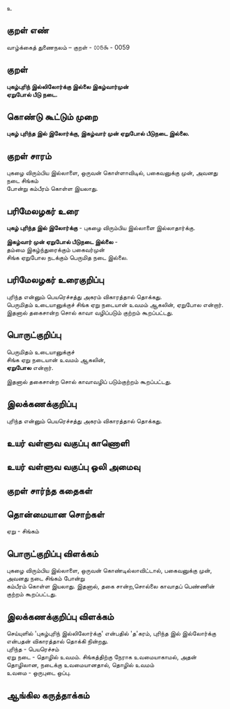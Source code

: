 உ

## குறள் எண் 

வாழ்க்கைத் துணைநலம் – குறள் - ௦௦௫௯ - 0059  

## குறள் 

**புகழ்புரிந் இல்லிலோர்க்கு இல்லை இகழ்வார்முன்  
ஏறுபோல் பீடு நடை.** 

## கொண்டு கூட்டும் முறை

**புகழ் புரிந்த இல் இலோர்க்கு,	இகழ்வார் முன் ஏறுபோல் பீடுநடை இல்லை.**  

## குறள் சாரம் 

புகழை விரும்பிய இல்லாளை, ஒருவன் கொள்ளாவிடில், பகைவனுக்கு முன், அவனது நடை சிங்கம்   
போன்று கம்பீரம் கொள்ள இயலாது.

## பரிமேலழகர் உரை

**புகழ் புரிந்த இல் இலோர்க்கு** - புகழை விரும்பிய இல்லாளை இல்லாதார்க்கு.  

**இகழ்வார் முன் ஏறுபோல் பீடுநடை இல்லை** -  
தம்மை இகழ்ந்துரைக்கும் பகைவர்முன்  
சிங்க ஏறுபோல நடக்கும் பெருமித நடை இல்லை.  

## பரிமேலழகர் உரைகுறிப்பு   

புரிந்த என்னும் பெயரெச்சத்து அகரம் விகாரத்தால் தொக்கது.  
பெருமிதம் உடையானுக்குச் சிங்க ஏறு நடையான் உவமம் ஆகலின், ஏறுபோல என்றார்.  
இதனால் தகைசான்ற சொல் காவா வழிப்படும் குற்றம் கூறப்பட்டது.  

## பொருட்குறிப்பு 

பெருமிதம் உடையானுக்குச்  
சிங்க ஏறு நடையான் உவமம் ஆகலின்,  
**ஏறுபோல** என்றார்.  

இதனால் தகைசான்ற சொல் காவாவழிப் படும்குற்றம் கூறப்பட்டது.   

## இலக்கணக்குறிப்பு  

புரிந்த என்னும் பெயரெச்சத்து அகரம் விகாரத்தால் தொக்கது.   

## உயர் வள்ளுவ வகுப்பு காணொளி


## உயர் வள்ளுவ வகுப்பு ஒலி அமைவு 

 
## குறள் சார்ந்த கதைகள் 


## தொன்மையான சொற்கள்

ஏறு - சிங்கம் 

## பொருட்குறிப்பு விளக்கம்

புகழை விரும்பிய இல்லாளை, ஒருவன் கொண்டில்லாவிட்டால், பகைவனுக்கு முன், அவனது நடை சிங்கம் போன்று  
கம்பீரம் கொள்ள இயலாது. இதனால், தகை சான்ற,சொல்லை காவாதப் பெண்ணின் குற்றம் கூறப்பட்டது.

## இலக்கணக்குறிப்பு விளக்கம்

செய்யுளில் 'புகழ்புரிந் இல்லிலோர்க்கு' என்பதில் 'த'கரம், புரிந்த இல் இல்லோர்க்கு என்பதன் விகாரத்தால் தொக்கி நின்றது.  
புரிந்த - பெயரெச்சம்  
ஏறு நடை - தொழில் உவமம். சிங்கத்திற்கு நேராக உவமையாகாமல், அதன் தொழிலான, நடைக்கு உவமையானதால், 
தொழில் உவமம்  
உவமை - ஒருபுடை ஒப்பு.

## ஆங்கில கருத்தாக்கம் 


